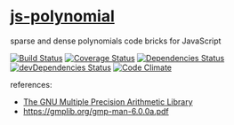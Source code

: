 [js-polynomial](http://aureooms.github.io/js-polynomial)
==

sparse and dense polynomials code bricks for JavaScript

[![Build Status](https://travis-ci.org/aureooms/js-polynomial.svg)](https://travis-ci.org/aureooms/js-polynomial)
[![Coverage Status](https://coveralls.io/repos/aureooms/js-polynomial/badge.png)](https://coveralls.io/r/aureooms/js-polynomial)
[![Dependencies Status](https://david-dm.org/aureooms/js-polynomial.png)](https://david-dm.org/aureooms/js-polynomial#info=dependencies)
[![devDependencies Status](https://david-dm.org/aureooms/js-polynomial/dev-status.png)](https://david-dm.org/aureooms/js-polynomial#info=devDependencies)
[![Code Climate](https://codeclimate.com/github/aureooms/js-polynomial.png)](https://codeclimate.com/github/aureooms/js-polynomial)

references:

 - [The GNU Multiple Precision Arithmetic Library](https://gmplib.org/)
 - https://gmplib.org/gmp-man-6.0.0a.pdf
